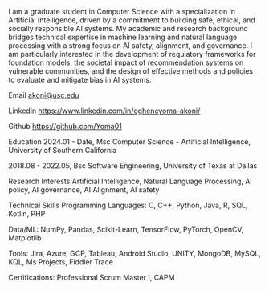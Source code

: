 I am a graduate student in Computer Science with a specialization in Artificial Intelligence, driven by a commitment to building safe, ethical, and socially responsible AI systems. My academic and research background bridges technical expertise in machine learning and natural language processing with a strong focus on AI safety, alignment, and governance. I am particularly interested in the development of regulatory frameworks for foundation models, the societal impact of recommendation systems on vulnerable communities, and the design of effective methods and policies to evaluate and mitigate bias in AI systems.

Email
akoni@usc.edu

Linkedin
https://www.linkedin.com/in/ogheneyoma-akoni/

Github
https://github.com/Yoma01

Education
2024.01 - Date, Msc Computer Science - Artificial Intelligence, University of Southern California

2018.08 - 2022.05, Bsc Software Engineering, University of Texas at Dallas

Research Interests
Artificial Intelligence, Natural Language Processing, AI policy, AI governance, AI Alignment, AI safety

Technical Skills
Programming Languages: C, C++, Python, Java, R, SQL, Kotlin, PHP

Data/ML: NumPy, Pandas, Scikit-Learn, TensorFlow, PyTorch, OpenCV, Matplotlib

Tools: Jira, Azure, GCP, Tableau, Android Studio, UNITY, MongoDB, MySQL, KQL, Ms Projects, Fiddler Trace

Certifications: Professional Scrum Master I, CAPM
